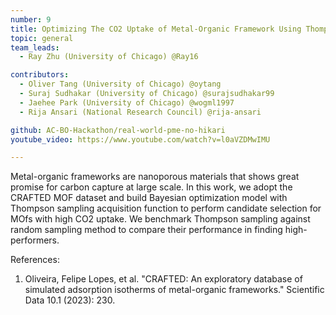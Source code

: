 ```yaml
---
number: 9
title: Optimizing The CO2 Uptake of Metal-Organic Framework Using Thompson Sampling
topic: general
team_leads:
  - Ray Zhu (University of Chicago) @Ray16

contributors:
  - Oliver Tang (University of Chicago) @oytang
  - Suraj Sudhakar (University of Chicago) @surajsudhakar99
  - Jaehee Park (University of Chicago) @wogml1997
  - Rija Ansari (National Research Council) @rija-ansari

github: AC-BO-Hackathon/real-world-pme-no-hikari
youtube_video: https://www.youtube.com/watch?v=l0aVZDMwIMU

---
```


Metal-organic frameworks are nanoporous materials that shows great promise for carbon capture at large scale. In this work, we adopt the CRAFTED MOF dataset and build Bayesian optimization model with Thompson sampling acquisition function to perform candidate selection for MOfs with high CO2 uptake. We benchmark Thompson sampling against random sampling method to compare their performance in finding high-performers.

References:

1. Oliveira, Felipe Lopes, et al. "CRAFTED: An exploratory database of simulated adsorption isotherms of metal-organic frameworks." Scientific Data 10.1 (2023): 230.
